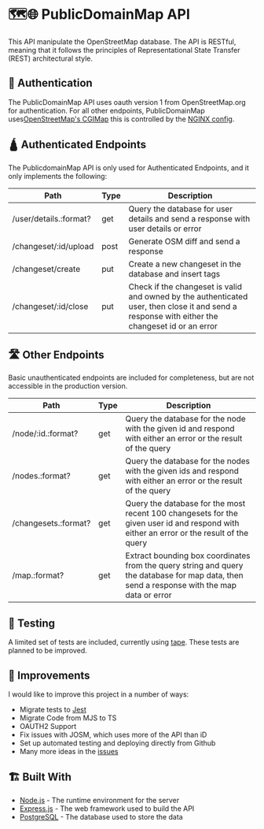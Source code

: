 
# 🗺️🌐 PublicDomainMap API

This API manipulate the OpenStreetMap database. The API is RESTful, meaning that it follows the principles of Representational State Transfer (REST) architectural style.

## 🔐 Authentication

The PublicDomainMap API uses oauth version 1 from OpenStreetMap.org for authentication. For all other endpoints, PublicDomainMap uses[OpenStreetMap's CGIMap](https://github.com/zerebubuth/openstreetmap-cgimap) this is controlled by the [NGINX config](https://github.com/publicdomainmap/publicdomainmap/blob/5e15717d60e357873cda2426f40728a024af97c7/nginx/conf.d/app.conf#L71).

## 🛕 Authenticated Endpoints
The PublicdomainMap API is only used for Authenticated Endpoints, and it only implements the following:

| Path | Type |  Description| 
| ----- | ------ | -------|
 |  /user/details.:format? |  get  | Query the database for  user details and send a response with  user details or error |
|  /changeset/:id/upload | post | Generate OSM diff and send a response |
|  /changeset/create  | put |  Create a new changeset in the database and  insert tags |
|  /changeset/:id/close  | put |  Check if the changeset is valid and owned by the authenticated user, then  close it and send a response with either the changeset id or an error |

## 🛣️ Other Endpoints
Basic unauthenticated endpoints are included for completeness, but are not accessible in the production version.

| Path | Type | Description| 
| ----- | ------ | -------|
|  /node/:id.:format? |  get  | Query the database for the node with the given id and respond with either an error or the result  of the query |  
|  /nodes.:format? |  get  | Query the database for the nodes with the given ids and respond with either an error or the result  of the query | 
 |  /changesets.:format? |  get  | Query the database for the most recent 100 changesets for the given user id and respond with either an error or the result  of the query | 
 |  /map.:format? |  get  | Extract bounding box coordinates from the query string and query the database for map data, then send a response with the map data or error |

## 🧪 Testing
A limited set of tests are included, currently using [tape](https://www.npmjs.com/package/tape). These tests are planned to be improved.

## 📝 Improvements
I would like to improve this project in a number of ways:
* Migrate tests to [Jest](https://jestjs.io/)
* Migrate Code from MJS to TS
* OAUTH2 Support
* Fix issues with JOSM, which uses more of the API than iD
* Set up automated testing and deploying directly from Github
* Many more ideas in the [issues](https://github.com/publicdomainmap/api/issues)

## 🏗️ Built With

-   [Node.js](https://nodejs.org/) - The runtime environment for the server
-   [Express.js](https://expressjs.com/) - The web framework used to build the API
-   [PostgreSQL](https://www.postgresql.org/) - The database used to store the data
